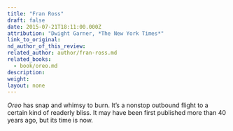```yaml
---
title: "Fran Ross"
draft: false
date: 2015-07-21T18:11:00.000Z
attribution: "Dwight Garner, *The New York Times*"
link_to_original:
nd_author_of_this_review:
related_author: author/fran-ross.md
related_books:
  - book/oreo.md
description:
weight:
layout: none
---
```

*Oreo* has snap and whimsy to burn. It’s a nonstop outbound flight to a certain kind of readerly bliss. It may have been first published more than 40 years ago, but its time is now.

